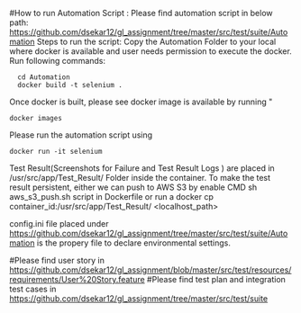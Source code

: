 #How to run Automation Script :
Please find automation script in below path: https://github.com/dsekar12/gl_assignment/tree/master/src/test/suite/Automation
Steps to run the script:
Copy the Automation Folder to your local where docker is available and user needs permission to execute the docker.
Run following commands:
```
  cd Automation
  docker build -t selenium .
````
  
Once docker is built, please see docker image is available by running "
```
docker images
```

Please run the automation script using 
```
docker run -it selenium 
```
Test Result(Screenshots for Failure and Test Result Logs ) are placed in /usr/src/app/Test_Result/ Folder inside the container.
To make the test result persistent, either we can push to AWS S3 by enable CMD sh aws_s3_push.sh script in Dockerfile or run a docker cp container_id:/usr/src/app/Test_Result/ <localhost_path>

config.ini file placed under https://github.com/dsekar12/gl_assignment/tree/master/src/test/suite/Automation is the propery file to declare environmental settings.


#Please find user story in https://github.com/dsekar12/gl_assignment/blob/master/src/test/resources/requirements/User%20Story.feature
#Please find test plan and integration test cases in  https://github.com/dsekar12/gl_assignment/tree/master/src/test/suite

